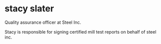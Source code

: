 # stacy slater

Quality assurance officer at Steel Inc.

Stacy is responsible for signing certified mill test reports on behalf of steel inc.
